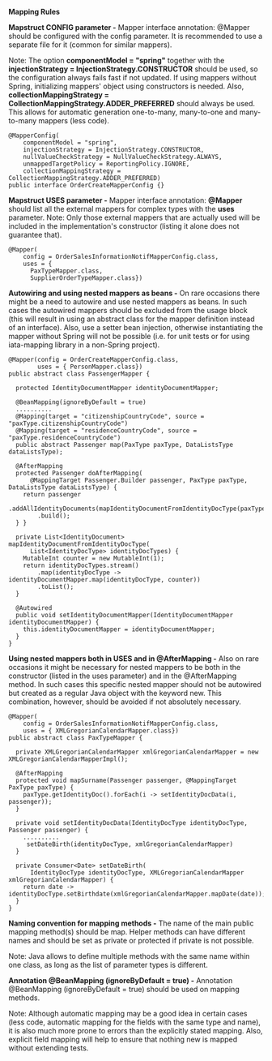 **Mapping Rules**

**Mapstruct CONFIG parameter -**
Mapper interface annotation: @Mapper should be configured with the config parameter. It is recommended to use a separate file for it (common for similar mappers).

Note: The option **componentModel = "spring"** together with the **injectionStrategy = InjectionStrategy.CONSTRUCTOR** should be used, so the configuration always fails fast if not updated. 
If using mappers without Spring, initializing  mappers' object using constructors is needed. 
Also, **collectionMappingStrategy = CollectionMappingStrategy.ADDER_PREFERRED** should always be used. This allows for automatic generation one-to-many, many-to-one and many-to-many mappers (less code).

```
@MapperConfig(
    componentModel = "spring",
    injectionStrategy = InjectionStrategy.CONSTRUCTOR,
    nullValueCheckStrategy = NullValueCheckStrategy.ALWAYS,
    unmappedTargetPolicy = ReportingPolicy.IGNORE,
    collectionMappingStrategy = CollectionMappingStrategy.ADDER_PREFERRED)
public interface OrderCreateMapperConfig {}
```

**Mapstruct USES parameter -**
Mapper interface annotation: **@Mapper** should list all the external mappers for complex types with the **uses** parameter.
Note: Only those external mappers that are actually used will be included in the implementation's constructor (listing it alone does not guarantee that).
```
@Mapper(
    config = OrderSalesInformationNotifMapperConfig.class,
    uses = {
      PaxTypeMapper.class,
      SupplierOrderTypeMapper.class})
```
**Autowiring and using nested mappers as beans -**
On rare occasions there might be a need to autowire and use nested mappers as beans. In such cases the autowired mappers should be excluded from the usage block (this will result in using an abstract class for the mapper definition instead of an interface). Also, use a setter bean injection, otherwise instantiating the mapper without Spring will not be possible (i.e. for unit tests or for using iata-mapping library in a non-Spring project).
```
@Mapper(config = OrderCreateMapperConfig.class,
        uses = { PersonMapper.class})
public abstract class PassengerMapper {
 
  protected IdentityDocumentMapper identityDocumentMapper;
 
  @BeanMapping(ignoreByDefault = true)
  ..........
  @Mapping(target = "citizenshipCountryCode", source = "paxType.citizenshipCountryCode")
  @Mapping(target = "residenceCountryCode", source = "paxType.residenceCountryCode")
  public abstract Passenger map(PaxType paxType, DataListsType dataListsType);
 
  @AfterMapping
  protected Passenger doAfterMapping(
      @MappingTarget Passenger.Builder passenger, PaxType paxType, DataListsType dataListsType) {
    return passenger
        .addAllIdentityDocuments(mapIdentityDocumentFromIdentityDocType(paxType.getIdentityDoc()))
        .build();
  } }
 
  private List<IdentityDocument> mapIdentityDocumentFromIdentityDocType(
      List<IdentityDocType> identityDocTypes) {
    MutableInt counter = new MutableInt(1);
    return identityDocTypes.stream()
        .map(identityDocType -> identityDocumentMapper.map(identityDocType, counter))
        .toList();
  }
 
  @Autowired
  public void setIdentityDocumentMapper(IdentityDocumentMapper identityDocumentMapper) {
    this.identityDocumentMapper = identityDocumentMapper;
  }
}
```

**Using nested mappers both in USES and in @AfterMapping -**
Also on rare occasions it might be necessary for nested mappers to be both in the constructor (listed in the uses parameter) and in the @AfterMapping method.
In such cases this specific nested mapper should not be autowired but created as a regular Java object with the keyword new.
This combination, however, should be avoided if not absolutely necessary.
```
@Mapper(
    config = OrderSalesInformationNotifMapperConfig.class,
    uses = { XMLGregorianCalendarMapper.class})
public abstract class PaxTypeMapper {
 
  private XMLGregorianCalendarMapper xmlGregorianCalendarMapper = new XMLGregorianCalendarMapperImpl();
 
  @AfterMapping
  protected void mapSurname(Passenger passenger, @MappingTarget PaxType paxType) {
    paxType.getIdentityDoc().forEach(i -> setIdentityDocData(i, passenger));
  }
 
  private void setIdentityDocData(IdentityDocType identityDocType, Passenger passenger) {
    ..........
     setDateBirth(identityDocType, xmlGregorianCalendarMapper)
  }
 
  private Consumer<Date> setDateBirth(
      IdentityDocType identityDocType, XMLGregorianCalendarMapper xmlGregorianCalendarMapper) {
    return date -> identityDocType.setBirthdate(xmlGregorianCalendarMapper.mapDate(date));
  }
}
```
**Naming convention for mapping methods -**
The name of the main public mapping method(s) should be map. Helper methods can have different names and should be set as private or protected if private is not possible.

Note: Java allows to define multiple methods with the same name within one class, as long as the list of parameter types is different.

**Annotation @BeanMapping (ignoreByDefault = true) -**
Annotation @BeanMapping (ignoreByDefault = true) should be used on mapping methods. 

Note: Although automatic mapping may be a good idea in certain cases (less code, automatic mapping for the fields with the same type and name), it is also much more prone to errors than the explicitly stated mapping. Also, explicit field mapping will help to ensure that nothing new is mapped without extending tests.
